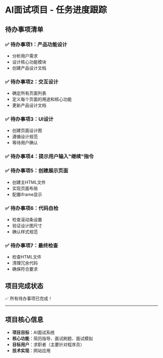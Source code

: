# AI面试项目 - 任务进度跟踪

## 待办事项清单

### ✅ 待办事项1：产品功能设计
- 分析用户需求
- 设计核心功能模块
- 创建产品设计文档

### ✅ 待办事项2：交互设计
- 确定所有页面列表
- 定义每个页面的用途和核心功能
- 更新产品设计文档

### ✅ 待办事项3：UI设计
- 创建页面设计图
- 遵循设计规范
- 等待用户确认

### ✅ 待办事项4：提示用户输入"继续"指令

### ✅ 待办事项5：创建展示页面
- 创建主HTML文件
- 实现页面布局
- 配置iframe显示

### ✅ 待办事项6：代码自检
- 检查滚动条设置
- 验证设计图尺寸
- 确认样式规范

### ✅ 待办事项7：最终检查
- 检查HTML文件
- 清理冗余代码
- 确保符合要求

## 项目完成状态
✅ 所有待办事项已完成！

---

## 项目核心信息
- **项目目标**：AI面试系统
- **核心功能**：简历指导、面试刷题、面试模拟
- **目标用户**：求职者（主要针对程序员）
- **技术实现**：网站应用 